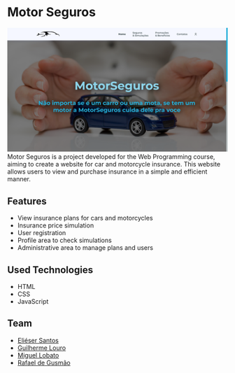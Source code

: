 # Motor Seguros

![Preview - Home | MotorSeguros](preview.png)
Motor Seguros is a project developed for the Web Programming course, aiming to create a website for car and motorcycle insurance. This website allows users to view and purchase insurance in a simple and efficient manner.

## Features

- View insurance plans for cars and motorcycles
- Insurance price simulation
- User registration
- Profile area to check simulations
- Administrative area to manage plans and users

## Used Technologies

- HTML
- CSS
- JavaScript

## Team

- [Eliéser Santos](https://github.com/kalebeccs)
- [Guilherme Louro](https://github.com/GuilhermeLouro)
- [Miguel Lobato](https://github.com/miguellobato96)
- [Rafael de Gusmão](https://github.com/Rafdegus)
